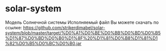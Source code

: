 # solar-system
Модель Солнечной системы
Исполняемый файл Вы можете скачать по ссылке:
https://github.com/strikerdimabel/solar-system/blob/master/target/%D0%A1%D0%BE%D0%BB%D0%BD%D0%B5%D1%87%D0%BD%D0%B0%D1%8F%20%D1%81%D0%B8%D1%81%D1%82%D0%B5%D0%BC%D0%B0.jar
